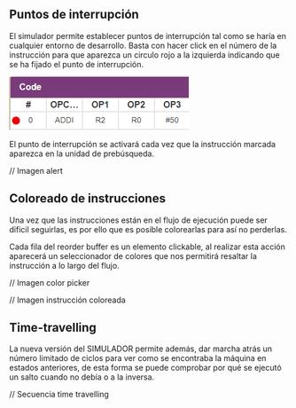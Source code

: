 
## Puntos de interrupción 

El simulador permite establecer puntos de interrupción tal como se haría en cualquier entorno de desarrollo. Basta con hacer click en el número de la instrucción para que aparezca un circulo rojo a la izquierda indicando que se ha fijado el punto de interrupción.

![](../imgs/breakpoint.png)

El punto de interrupción se activará cada vez que la instrucción marcada aparezca en la unidad de prebúsqueda.

// Imagen alert

## Coloreado de instrucciones

Una vez que las instrucciones están en el flujo de ejecución puede ser dificil seguirlas, es por ello que es posible colorearlas para así no perderlas.

Cada fila del reorder buffer es un elemento clickable, al realizar esta acción aparecerá un seleccionador de colores que nos permitirá resaltar la instrucción a lo largo del flujo.

// Imagen color picker

// Imagen instrucción coloreada

## Time-travelling

La nueva versión del SIMULADOR permite además, dar marcha atrás un número limitado de ciclos para ver como se encontraba la máquina en estados anteriores, de esta forma se puede comprobar por qué se ejecutó un salto cuando no debía o a la inversa.

// Secuencia time travelling